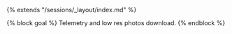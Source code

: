 {% extends "/sessions/_layout/index.md" %}

{% block goal %}
Telemetry and low res photos download.
{% endblock %}
